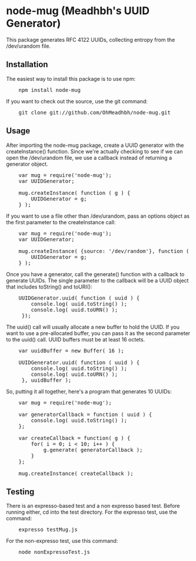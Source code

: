 # node-mug (Meadhbh's UUID Generator)

This package generates RFC 4122 UUIDs, collecting entropy from the
/dev/urandom file.

## Installation

The easiest way to install this package is to use npm:

<pre>    npm install node-mug</pre>

If you want to check out the source, use the git command:

<pre>    git clone git://github.com/OhMeadhbh/node-mug.git</pre>

## Usage

After importing the node-mug package, create a UUID generator with the 
createInstance() function. Since we're actually checking to see if we can open
the /dev/urandom file, we use a callback instead of returning a generator
object.

<pre>    var mug = require('node-mug');
    var UUIDGenerator;

    mug.createInstance( function ( g ) {
        UUIDGenerator = g;
    } );</pre>

If you want to use a file other than /dev/urandom, pass an options object as
the first parameter to the createInstance call:

<pre>    var mug = require('node-mug');
    var UUIDGenerator;

    mug.createInstance( {source: '/dev/random'}, function ( g ) {
        UUIDGenerator = g;
    } );</pre>

Once you have a generator, call the generate() function with a callback to
generate UUIDs. The single parameter to the callback will be a UUID object
that includes toString() and toURI():

<pre>    UUIDGenerator.uuid( function ( uuid ) {
        console.log( uuid.toString() );
        console.log( uuid.toURN() );
     });</pre>

The uuid() call will usually allocate a new buffer to hold the UUID. If you
want to use a pre-allocated buffer, you can pass it as the second parameter
to the uuid() call. UUID buffers must be at least 16 octets.

<pre>    var uuidBuffer = new Buffer( 16 );

    UUIDGenerator.uuid( function ( uuid ) {
        console.log( uuid.toString() );
        console.log( uuid.toURN() );
     }, uuidBuffer );</pre>

So, putting it all together, here's a program that generates 10 UUIDs:

<pre>    var mug = require('node-mug');

    var generatorCallback = function ( uuid ) {
        console.log( uuid.toString() );
    };

    var createCallback = function( g ) {
        for( i = 0; i < 10; i++ ) {
            g.generate( generatorCallback );
        }
    };

    mug.createInstance( createCallback );</pre>

## Testing

There is an expresso-based test and a non expresso based test. Before
running either, cd into the test directory. For the expresso test, use
the command:

<pre>    expresso testMug.js</pre>

For the non-expresso test, use this command:

<pre>    node nonExpressoTest.js</pre>
